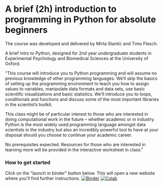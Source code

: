 # A brief (2h) introduction to programming in Python for absolute beginners
The course was developed and delivered by Mirta Stantic and Timo Flesch.    

A brief intro to Python, designed for 2nd year undergraduate students in Experimental Psychology and Biomedical Sciences at the University of Oxford. 

"This course will introduce you to Python programming and will assume no previous knowledge of other programming languages. We’ll skip the basics of setting up the programming environment to teach you how to assign values to variables, manipulate data formats and data sets, use basic scientific visualizations and basic statistics. We’ll introduce you to loops, conditionals and functions and discuss some of the most important libraries in the scientist’s toolkit.  

This class might be of particular interest to those who are interested in doing computational work in the future – whether academic or in industry. Python is the most widely used programming language amongst data scientists in the industry but also an incredibly powerful tool to have at your disposal should you choose to continue your academic career.  

No prerequisites expected. Resources for those who are interested in learning more will be provided in the interactive worksheet in class."


### How to get started
Click on the "launch in binder" button below. This will open a new website where you'll find further instructions. 
[![Binder](https://mybinder.org/badge_logo.svg)](https://mybinder.org/v2/gh/TimoFlesch/intro2python/master) [![Colab](https://colab.research.google.com/assets/colab-badge.svg)](https://colab.research.google.com/github/TimoFlesch/intro2python/blob/master/intro_to_python_students.ipynb)

